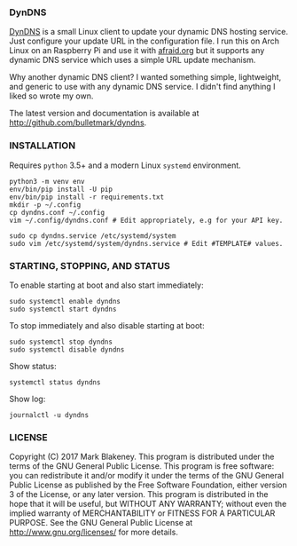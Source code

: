 ### DynDNS

[DynDNS][REPO] is a small Linux client to update your dynamic DNS
hosting service. Just configure your update URL in the configuration
file. I run this on Arch Linux on an Raspberry Pi and use it with
[afraid.org][AFRAID] but it supports any dynamic DNS service which uses
a simple URL update mechanism.

Why another dynamic DNS client? I wanted something simple, lightweight,
and generic to use with any dynamic DNS service. I didn't find anything
I liked so wrote my own.

The latest version and documentation is available at
http://github.com/bulletmark/dyndns.

### INSTALLATION

Requires `python` 3.5+ and a modern Linux `systemd` environment.

    python3 -m venv env
    env/bin/pip install -U pip
    env/bin/pip install -r requirements.txt
    mkdir -p ~/.config
    cp dyndns.conf ~/.config
    vim ~/.config/dyndns.conf # Edit appropriately, e.g for your API key.

    sudo cp dyndns.service /etc/systemd/system
    sudo vim /etc/systemd/system/dyndns.service # Edit #TEMPLATE# values.

### STARTING, STOPPING, AND STATUS

To enable starting at boot and also start immediately:

    sudo systemctl enable dyndns
    sudo systemctl start dyndns

To stop immediately and also disable starting at boot:

    sudo systemctl stop dyndns
    sudo systemctl disable dyndns

Show status:

    systemctl status dyndns

Show log:

    journalctl -u dyndns

### LICENSE

Copyright (C) 2017 Mark Blakeney. This program is distributed under the
terms of the GNU General Public License.
This program is free software: you can redistribute it and/or modify it
under the terms of the GNU General Public License as published by the
Free Software Foundation, either version 3 of the License, or any later
version.
This program is distributed in the hope that it will be useful, but
WITHOUT ANY WARRANTY; without even the implied warranty of
MERCHANTABILITY or FITNESS FOR A PARTICULAR PURPOSE. See the GNU General
Public License at <http://www.gnu.org/licenses/> for more details.

[REPO]: https://github.com/bulletmark/dyndns/
[AFRAID]: https://freedns.afraid.org/dynamic/v2/

<!-- vim: se ai syn=markdown: -->
